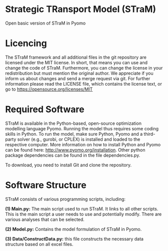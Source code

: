 # Strategic TRansport Model (STraM)
Open basic version of STraM in Pyomo

# Licencing
The STraM framework and all additional files in the git repository are licensed under the MIT license. In short, that means you can use and change the code of STraM. Furthermore, you can change the license in your redistribution but must mention the original author. We appreciate if you inform us about changes and send a merge request via git. For further information please read the LICENSE file, which contains the license text, or go to https://opensource.org/licenses/MIT

# Required Software
STraM is available in the Python-based, open-source optimization modelling language Pyomo. Running the model thus requires some coding skills in Python. To run the model, make sure Python, Pyomo and a third-party solver (e.g., gurobi, or CPLEX) is installed and loaded to the respective computer. More information on how to install Python and Pyomo can be found here: http://www.pyomo.org/installation. 
Other python package dependencies can be found in the file dependencies.py.

To download, you need to install Git and clone the repository. 

# Software Structure
STraM consists of various programming scripts, including: 

<b>(1)	Main.py:</b> The main script used to run STraM. It links to all other scripts. This is the main script a user needs to use and potentially modify. There are various analyses that can be selected. 

<b>(2)	Model.py:</b> Contains the model formulation of STraM in Pyomo. 

<b>(3)	Data/ConstructData.py:</b> this file constructs the necessary data structure based on all excel files.


